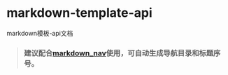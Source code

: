 # markdown-template-api
markdown模板-api文档

>### 建议配合[markdown_nav](https://github.com/chris-peng/markdown_nav)使用，可自动生成导航目录和标题序号。
